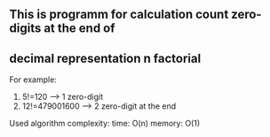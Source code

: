 ## This is programm for calculation count zero-digits at the end of
## decimal representation n factorial

For example:
1) 5!=120 --> 1 zero-digit
2) 12!=479001600 --> 2 zero-digit at the end

Used algorithm complexity: 
time: O(n)
memory: O(1)
